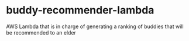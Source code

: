# buddy-recommender-lambda
AWS Lambda that is in charge of generating a ranking of buddies that will be recommended to an elder
